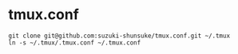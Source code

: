 # tmux.conf

```
git clone git@github.com:suzuki-shunsuke/tmux.conf.git ~/.tmux
ln -s ~/.tmux/.tmux.conf ~/.tmux.conf
```
